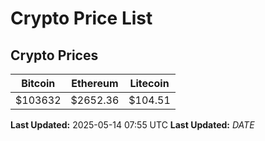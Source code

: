 # Crypto Price List

## Crypto Prices
| Bitcoin | Ethereum | Litecoin |
| ------- | -------- | -------- |
| $103632 | $2652.36 | $104.51 |
**Last Updated:** 2025-05-14 07:55 UTC
**Last Updated:** $DATE$
